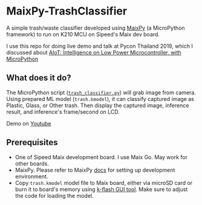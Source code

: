 # MaixPy-TrashClassifier
A simple trash/waste classifier developed using [MaixPy](https://github.com/sipeed/MaixPy) (a MicroPython framework) to run on K210 MCU on Sipeed's Maix dev board.

I use this repo for doing live demo and talk at Pycon Thailand 2019, which I discussed about [AIoT: Intelligence on Low Power Microcontroller, with MicroPython](https://th.pycon.org/en/schedule/) 

## What does it do?
The MicroPython script ([`trash_classifier.py`](https://github.com/andriyadi/MaixPy-TrashClassifier/blob/master/trash_classifier.py)) will grab image from camera. Using prepared ML model (`trash.kmodel`), it can classify captured image as Plastic, Glass, or Other trash. Then display the captured image, inference result, and inference's frame/second on LCD.

Demo on [Youtube](https://youtu.be/x3vW4LiNaRM?t=1054)

## Prerequisites

* One of Sipeed Maix development board. I use Maix Go. May work for other boards.
* MaixPy. Please refer to MaixPy [docs](https://maixpy.sipeed.com/en/) for setting up development environment.
* Copy `trash.kmodel` model file to Maix board, either via microSD card or burn it to board's memory using [k-flash GUI tool](https://github.com/sipeed/kflash_gui). Make sure to adjust the code for loading the model.
